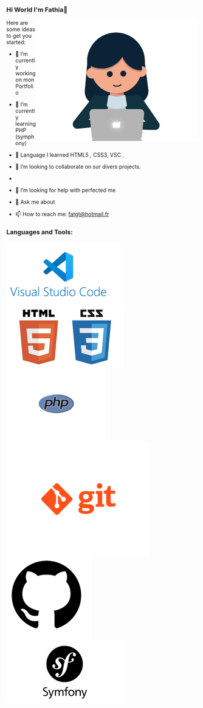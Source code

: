 ### Hi World I'm Fathia👋

<img align="right" alt="gif" src="https://github.com/fathiahue/fathiahue/blob/main/gif1.gif" widht="500" height="320" />

Here are some ideas to get you started:

- 🔭 I’m currently working on  mon Portfolio
- 🌱 I’m currently learning PHP (symphony)
- 🌱 Language I learned HTML5 , CSS3, VSC .
- 👯 I’m looking to collaborate on sur divers projects.
- 
- 🤔 I’m looking for help with perfected me

- 💬 Ask me about 
- 📫 How to reach me: fatgt@hotmail.fr

### Languages and Tools:

<img align="left" alt="VisualStudioCode" widht="5px" src="https://github.com/fathiahue/fathiahue/blob/main/vsc3.png"/>
<img align="left" alt="HTML5 CSS3" widht="10px" src="https://github.com/fathiahue/fathiahue/blob/main/htmlcss.png"/>
<img align="left" alt="PHP" widht="10px" src="https://github.com/fathiahue/fathiahue/blob/main/php.png"/>
<img align="left" alt="GIT" widht="10px" src="https://github.com/fathiahue/fathiahue/blob/main/git.png"/>
<img align="left" alt="Github" widht="10px" src="https://github.com/fathiahue/fathiahue/blob/main/github.png"/>
<img align="left" alt="Symphony" widht="10px" src="https://github.com/fathiahue/fathiahue/blob/main/symphony.png"/>


